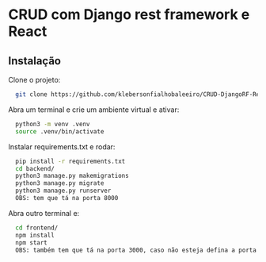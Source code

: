 # CRUD com Django rest framework e React

## Instalação

Clone o projeto:

```bash
  git clone https://github.com/klebersonfialhobaleeiro/CRUD-DjangoRF-React.git
```

Abra um terminal e
crie um ambiente virtual e ativar:

```bash
  python3 -m venv .venv
  source .venv/bin/activate
```
Instalar requirements.txt e rodar:

```bash
  pip install -r requirements.txt
  cd backend/
  python3 manage.py makemigrations
  python3 manage.py migrate
  python3 manage.py runserver 
  OBS: tem que tá na porta 8000
```

Abra outro terminal e:
```bash
  cd frontend/
  npm install
  npm start 
  OBS: também tem que tá na porta 3000, caso não esteja defina a porta lá no CORS_ORIGIN_WHITELIST que fica no settings.py
```
